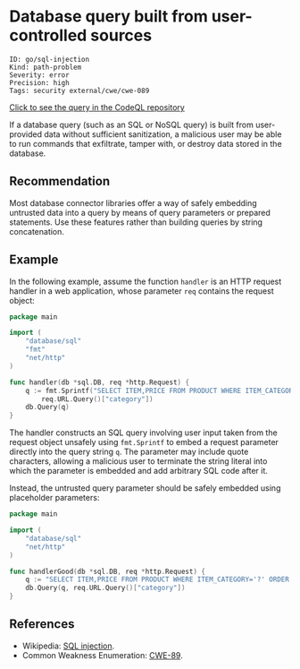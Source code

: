# Database query built from user-controlled sources

```
ID: go/sql-injection
Kind: path-problem
Severity: error
Precision: high
Tags: security external/cwe/cwe-089

```
[Click to see the query in the CodeQL repository](https://github.com/github/codeql-go/tree/main/ql/src/Security/CWE-089/SqlInjection.ql)

If a database query (such as an SQL or NoSQL query) is built from user-provided data without sufficient sanitization, a malicious user may be able to run commands that exfiltrate, tamper with, or destroy data stored in the database.


## Recommendation
Most database connector libraries offer a way of safely embedding untrusted data into a query by means of query parameters or prepared statements. Use these features rather than building queries by string concatenation.


## Example
In the following example, assume the function `handler` is an HTTP request handler in a web application, whose parameter `req` contains the request object:


```go
package main

import (
	"database/sql"
	"fmt"
	"net/http"
)

func handler(db *sql.DB, req *http.Request) {
	q := fmt.Sprintf("SELECT ITEM,PRICE FROM PRODUCT WHERE ITEM_CATEGORY='%s' ORDER BY PRICE",
		req.URL.Query()["category"])
	db.Query(q)
}

```
The handler constructs an SQL query involving user input taken from the request object unsafely using `fmt.Sprintf` to embed a request parameter directly into the query string `q`. The parameter may include quote characters, allowing a malicious user to terminate the string literal into which the parameter is embedded and add arbitrary SQL code after it.

Instead, the untrusted query parameter should be safely embedded using placeholder parameters:


```go
package main

import (
	"database/sql"
	"net/http"
)

func handlerGood(db *sql.DB, req *http.Request) {
	q := "SELECT ITEM,PRICE FROM PRODUCT WHERE ITEM_CATEGORY='?' ORDER BY PRICE"
	db.Query(q, req.URL.Query()["category"])
}

```

## References
* Wikipedia: [SQL injection](https://en.wikipedia.org/wiki/SQL_injection).
* Common Weakness Enumeration: [CWE-89](https://cwe.mitre.org/data/definitions/89.html).